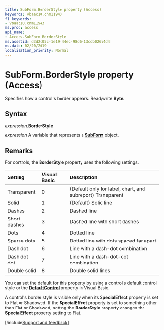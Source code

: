 ```yaml
---
title: SubForm.BorderStyle property (Access)
keywords: vbaac10.chm11943
f1_keywords:
- vbaac10.chm11943
ms.prod: access
api_name:
- Access.SubForm.BorderStyle
ms.assetid: d3d2c05c-1e19-44ec-98d6-13cdb026b4d4
ms.date: 02/20/2019
localization_priority: Normal
---
```



# SubForm.BorderStyle property (Access)

Specifies how a control's border appears. Read/write **Byte**.


## Syntax

_expression_.**BorderStyle**

_expression_ A variable that represents a **[SubForm](Access.SubForm.md)** object.


## Remarks

For controls, the **BorderStyle** property uses the following settings.

|Setting|Visual Basic|Description|
|:-----|:-----|:-----|
|Transparent|0|(Default only for label, chart, and subreport) Transparent|
|Solid|1|(Default) Solid line|
|Dashes|2|Dashed line|
|Short dashes|3|Dashed line with short dashes|
|Dots|4|Dotted line|
|Sparse dots|5|Dotted line with dots spaced far apart|
|Dash dot|6|Line with a dash-dot combination|
|Dash dot dot|7|Line with a dash-dot-dot combination|
|Double solid|8|Double solid lines|

You can set the default for this property by using a control's default control style or the **[DefaultControl](access.form.defaultcontrol.md)** property in Visual Basic.

A control's border style is visible only when its **SpecialEffect** property is set to Flat or Shadowed. If the **SpecialEffect** property is set to something other than Flat or Shadowed, setting the **BorderStyle** property changes the **SpecialEffect** property setting to Flat.




[!include[Support and feedback](~/includes/feedback-boilerplate.md)]